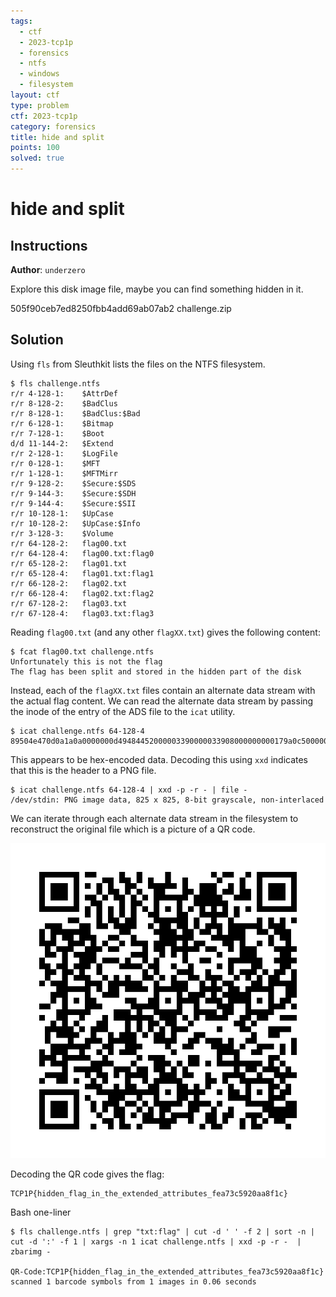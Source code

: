 ```yaml
---
tags:
  - ctf
  - 2023-tcp1p
  - forensics
  - ntfs
  - windows
  - filesystem
layout: ctf
type: problem
ctf: 2023-tcp1p
category: forensics
title: hide and split
points: 100
solved: true
---
```


# hide and split

## Instructions

**Author**: `underzero`

Explore this disk image file, maybe you can find something hidden in it.

505f90ceb7ed8250fbb4add69ab07ab2  challenge.zip

## Solution

Using `fls` from Sleuthkit lists the files on the NTFS filesystem. 
```
$ fls challenge.ntfs
r/r 4-128-1:	$AttrDef
r/r 8-128-2:	$BadClus
r/r 8-128-1:	$BadClus:$Bad
r/r 6-128-1:	$Bitmap
r/r 7-128-1:	$Boot
d/d 11-144-2:	$Extend
r/r 2-128-1:	$LogFile
r/r 0-128-1:	$MFT
r/r 1-128-1:	$MFTMirr
r/r 9-128-2:	$Secure:$SDS
r/r 9-144-3:	$Secure:$SDH
r/r 9-144-4:	$Secure:$SII
r/r 10-128-1:	$UpCase
r/r 10-128-2:	$UpCase:$Info
r/r 3-128-3:	$Volume
r/r 64-128-2:	flag00.txt
r/r 64-128-4:	flag00.txt:flag0
r/r 65-128-2:	flag01.txt
r/r 65-128-4:	flag01.txt:flag1
r/r 66-128-2:	flag02.txt
r/r 66-128-4:	flag02.txt:flag2
r/r 67-128-2:	flag03.txt
r/r 67-128-4:	flag03.txt:flag3
```

Reading `flag00.txt` (and any other `flagXX.txt`) gives the following content:
```
$ fcat flag00.txt challenge.ntfs
Unfortunately this is not the flag
The flag has been split and stored in the hidden part of the disk
```

Instead, each of the `flagXX.txt` files contain an alternate data stream with the actual flag content. We can read the alternate data stream by passing the inode of the entry of the ADS file to the `icat` utility.

```
$ icat challenge.ntfs 64-128-4
89504e470d0a1a0a0000000d49484452000003390000033908000000000179a0c500000e684
```

This appears to be hex-encoded data. Decoding this using `xxd` indicates that this is the header to a PNG file.

```
$ icat challenge.ntfs 64-128-4 | xxd -p -r - | file -
/dev/stdin: PNG image data, 825 x 825, 8-bit grayscale, non-interlaced
```

We can iterate through each alternate data stream in the filesystem to reconstruct the original file which is a picture of a QR code.

![](attachments/Pasted%20image%2020231013192514.png)

Decoding the QR code gives the flag:

```
TCP1P{hidden_flag_in_the_extended_attributes_fea73c5920aa8f1c}
```

Bash one-liner
```
$ fls challenge.ntfs | grep "txt:flag" | cut -d ' ' -f 2 | sort -n | cut -d ':' -f 1 | xargs -n 1 icat challenge.ntfs | xxd -p -r -  | zbarimg -

QR-Code:TCP1P{hidden_flag_in_the_extended_attributes_fea73c5920aa8f1c}
scanned 1 barcode symbols from 1 images in 0.06 seconds

```